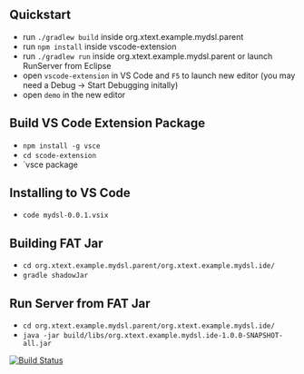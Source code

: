 ## Quickstart

- run `./gradlew build` inside org.xtext.example.mydsl.parent
- run `npm install` inside vscode-extension
- run `./gradlew run` inside org.xtext.example.mydsl.parent or launch RunServer from Eclipse
- open `vscode-extension` in VS Code and `F5` to launch new editor (you may need a Debug -> Start Debugging initally)
- open `demo` in the new editor

## Build VS Code Extension Package

- `npm install -g vsce`
- `cd scode-extension`
- `vsce package

## Installing to VS Code

- `code mydsl-0.0.1.vsix` 

## Building FAT Jar

- `cd org.xtext.example.mydsl.parent/org.xtext.example.mydsl.ide/`
- `gradle shadowJar`

## Run Server from FAT Jar
- `cd org.xtext.example.mydsl.parent/org.xtext.example.mydsl.ide/`
- `java -jar build/libs/org.xtext.example.mydsl.ide-1.0.0-SNAPSHOT-all.jar`


[![Build Status](https://travis-ci.org/cdietrich/xtext-languageserver-example.svg?branch=master)](https://travis-ci.org/cdietrich/xtext-languageserver-example)
